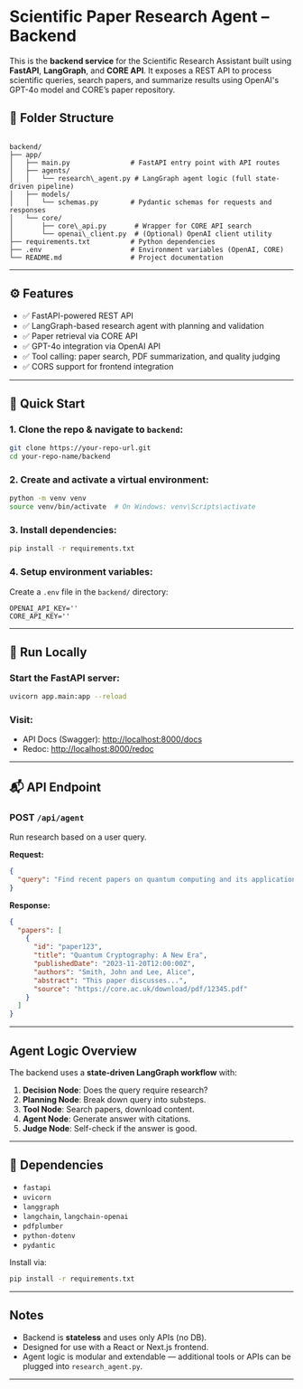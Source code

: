 # Scientific Paper Research Agent – Backend

This is the **backend service** for the Scientific Research Assistant built using **FastAPI**, **LangGraph**, and **CORE API**. It exposes a REST API to process scientific queries, search papers, and summarize results using OpenAI's GPT-4o model and CORE’s paper repository.

## 📁 Folder Structure

```

backend/
├── app/
│   ├── main.py               # FastAPI entry point with API routes
│   ├── agents/
│   │   └── research\_agent.py # LangGraph agent logic (full state-driven pipeline)
│   ├── models/
│   │   └── schemas.py        # Pydantic schemas for requests and responses
│   └── core/
│       ├── core\_api.py       # Wrapper for CORE API search
│       └── openai\_client.py  # (Optional) OpenAI client utility
├── requirements.txt          # Python dependencies
├── .env                      # Environment variables (OpenAI, CORE)
└── README.md                 # Project documentation

````

---

## ⚙️ Features

- ✅ FastAPI-powered REST API
- ✅ LangGraph-based research agent with planning and validation
- ✅ Paper retrieval via CORE API
- ✅ GPT-4o integration via OpenAI API
- ✅ Tool calling: paper search, PDF summarization, and quality judging
- ✅ CORS support for frontend integration

---

## 🚀 Quick Start

### 1. Clone the repo & navigate to `backend`:

```bash
git clone https://your-repo-url.git
cd your-repo-name/backend
````

### 2. Create and activate a virtual environment:

```bash
python -m venv venv
source venv/bin/activate  # On Windows: venv\Scripts\activate
```

### 3. Install dependencies:

```bash
pip install -r requirements.txt
```

### 4. Setup environment variables:

Create a `.env` file in the `backend/` directory:

```
OPENAI_API_KEY=''
CORE_API_KEY=''
```
---

## 🧪 Run Locally

### Start the FastAPI server:

```bash
uvicorn app.main:app --reload
```

### Visit:

* API Docs (Swagger): [http://localhost:8000/docs](http://localhost:8000/docs)
* Redoc: [http://localhost:8000/redoc](http://localhost:8000/redoc)

---

## 📬 API Endpoint

### POST `/api/agent`

Run research based on a user query.

**Request:**

```json
{
  "query": "Find recent papers on quantum computing and its applications in cryptography"
}
```

**Response:**

```json
{
  "papers": [
    {
      "id": "paper123",
      "title": "Quantum Cryptography: A New Era",
      "publishedDate": "2023-11-20T12:00:00Z",
      "authors": "Smith, John and Lee, Alice",
      "abstract": "This paper discusses...",
      "source": "https://core.ac.uk/download/pdf/12345.pdf"
    }
  ]
}
```

---

## Agent Logic Overview

The backend uses a **state-driven LangGraph workflow** with:

1. **Decision Node**: Does the query require research?
2. **Planning Node**: Break down query into substeps.
3. **Tool Node**: Search papers, download content.
4. **Agent Node**: Generate answer with citations.
5. **Judge Node**: Self-check if the answer is good.

---

## 🔌 Dependencies

* `fastapi`
* `uvicorn`
* `langgraph`
* `langchain`, `langchain-openai`
* `pdfplumber`
* `python-dotenv`
* `pydantic`

Install via:

```bash
pip install -r requirements.txt
```

---

## Notes

* Backend is **stateless** and uses only APIs (no DB).
* Designed for use with a React or Next.js frontend.
* Agent logic is modular and extendable — additional tools or APIs can be plugged into `research_agent.py`.

---